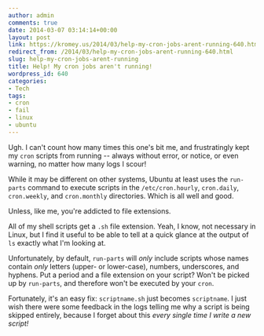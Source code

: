 ```yaml
---
author: admin
comments: true
date: 2014-03-07 03:14:14+00:00
layout: post
link: https://kromey.us/2014/03/help-my-cron-jobs-arent-running-640.html
redirect_from: /2014/03/help-my-cron-jobs-arent-running-640.html
slug: help-my-cron-jobs-arent-running
title: Help! My cron jobs aren't running!
wordpress_id: 640
categories:
- Tech
tags:
- cron
- fail
- linux
- ubuntu
---
```


Ugh. I can't count how many times this one's bit me, and frustratingly kept my `cron` scripts from running -- always without error, or notice, or even warning, no matter how many logs I scour!

While it may be different on other systems, Ubuntu at least uses the `run-parts` command to execute scripts in the `/etc/cron.hourly`, `cron.daily`, `cron.weekly`, and `cron.monthly` directories. Which is all well and good.

Unless, like me, you're addicted to file extensions.

All of my shell scripts get a `.sh` file extension. Yeah, I know, not necessary in Linux, but I find it useful to be able to tell at a quick glance at the output of `ls` exactly what I'm looking at.

Unfortunately, by default, `run-parts` will _only_ include scripts whose names contain _only_ letters (upper- or lower-case), numbers, underscores, and hyphens. Put a period and a file extension on your script? Won't be picked up by `run-parts`, and therefore won't be executed by your `cron`.

Fortunately, it's an easy fix: `scriptname.sh` just becomes `scriptname`. I just wish there were some feedback in the logs telling me why a script is being skipped entirely, because I forget about this _every single time I write a new script!_
